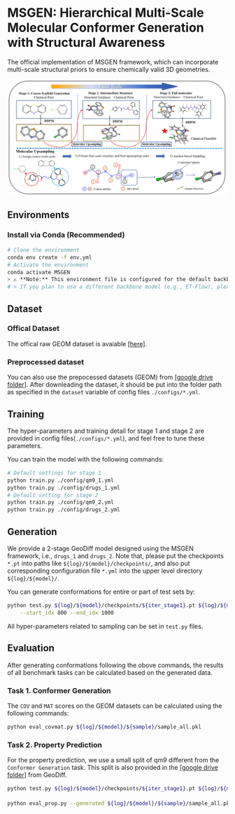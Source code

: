 # MSGEN: Hierarchical Multi-Scale Molecular Conformer Generation with Structural Awareness

The official implementation of MSGEN framework, which can incorporate multi-scale structural priors to ensure chemically valid 3D geometries.

<p align="center">
  <img src="Picture/Method.png" alt="Illustration of the MSGEN framework with three stages." width="600">
</p>

## Environments

### Install via Conda (Recommended)
```bash
# Clone the environment
conda env create -f env.yml
# Activate the environment
conda activate MSGEN
> ⚠️ **Note:** This environment file is configured for the default backbone.
# > If you plan to use a different backbone model (e.g., ET-Flow), please switch to the corresponding environment file in their github.
```

## Dataset

### Offical Dataset
The offical raw GEOM dataset is avaiable [[here]](https://dataverse.harvard.edu/dataset.xhtml?persistentId=doi:10.7910/DVN/JNGTDF).

### Preprocessed dataset
You can also use the prepocessed datasets (GEOM) from [[google drive folder]](https://drive.google.com/drive/folders/1b0kNBtck9VNrLRZxg6mckyVUpJA5rBHh?usp=sharing). After downleading the dataset, it should be put into the folder path as specified in the `dataset` variable of config files `./configs/*.yml`.

<!-- 
### Prepare your own GEOM dataset from scratch (optional)

You can also download origianl GEOM full dataset and prepare your own data split. A guide is available at previous work ConfGF's [[github page]](https://github.com/DeepGraphLearning/ConfGF#prepare-your-own-geom-dataset-from-scratch-optional).
-->

## Training

The hyper-parameters and training detail for stage 1 and stage 2 are provided in config files(`./configs/*.yml`), and feel free to tune these parameters.

You can train the model with the following commands:

```bash
# Default settings for stage 1
python train.py ./config/qm9_1.yml
python train.py ./config/drugs_1.yml
# Default setting for stage 2 
python train.py ./config/qm9_2.yml
python train.py ./config/drugs_2.yml
```

## Generation
We provide a 2-stage GeoDiff model designed using the MSGEN framework, i.e., `drugs_1` and `drugs_2`. Note that, please put the checkpoints `*.pt` into paths like `${log}/${model}/checkpoints/`, and also put corresponding configuration file `*.yml` into the upper level directory `${log}/${model}/`.

You can generate conformations for entire or part of test sets by:
```bash
python test.py ${log}/${model}/checkpoints/${iter_stage1}.pt ${log}/${model}/checkpoints/${iter_stage2}.pt \
    --start_idx 800 --end_idx 1000
```
All hyper-parameters related to sampling can be set in `test.py` files.

## Evaluation

After generating conformations following the obove commands, the results of all benchmark tasks can be calculated based on the generated data.

### Task 1. Conformer Generation

The `COV` and `MAT` scores on the GEOM datasets can be calculated using the following commands:

```bash
python eval_covmat.py ${log}/${model}/${sample}/sample_all.pkl
```

### Task 2. Property Prediction

For the property prediction, we use a small split of qm9 different from the `Conformer Generation` task. This split is also provided in the [[google drive folder]](https://drive.google.com/drive/folders/1b0kNBtck9VNrLRZxg6mckyVUpJA5rBHh?usp=sharing) from GeoDiff.

```bash
python test.py ${log}/${model}/checkpoints/${iter_stage1}.pt ${log}/${model}/checkpoints/${iter_stage2}.pt \       --num_confs 50 --start_idx 0 --test_set data/GEOM/QM9/qm9_property.pkl

python eval_prop.py --generated ${log}/${model}/${sample}/sample_all.pkl
```
